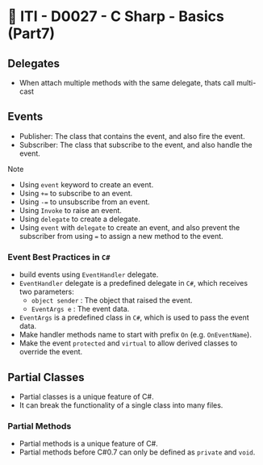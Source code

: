 # 🔖 ITI - D0027 - C Sharp - Basics (Part7)

## Delegates

- When attach multiple methods with the same delegate, thats call multi-cast

## Events

- Publisher: The class that contains the event, and also fire the event.
- Subscriber: The class that subscribe to the event, and also handle the event.

> [!Note]
>
> - Using `event` keyword to create an event.
> - Using `+=` to subscribe to an event.
> - Using `-=` to unsubscribe from an event.
> - Using `Invoke` to raise an event.
> - Using `delegate` to create a delegate.
> - Using `event` with `delegate` to create an event, and also prevent the subscriber from using `=` to assign a new method to the event.

### Event Best Practices in `C#`

- build events using `EventHandler` delegate.
- `EventHandler` delegate is a predefined delegate in `C#`, which receives two parameters:
  - `object sender` : The object that raised the event.
  - `EventArgs e` : The event data.
- `EventArgs` is a predefined class in `C#`, which is used to pass the event data.
- Make handler methods name to start with prefix `On` (e.g. `OnEventName`).
- Make the event `protected` and `virtual` to allow derived classes to override the event.

## Partial Classes

- Partial classes is a unique feature of C#.
- It can break the functionality of a single class into many files.

### Partial Methods

- Partial methods is a unique feature of C#.
- Partial methods before C#0.7 can only be defined as `private` and `void`.
